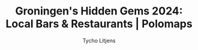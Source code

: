 ---
title: "Groningen's Hidden Gems 2024: Local Bars & Restaurants | Polomaps"
cityname: groningen
updated: 24-06-2024
author: Tycho Litjens
description: "Uncover Groningen's hidden treasures in 2024, nestled in historic alleys and tucked away from tourist hotspots. Experience authentic Groninger cuisine and vibrant local culture in cozy cafes and unique attractions favored by residents."
bar_description: "Discover Groningen's secret drinking spots, from historic taverns to trendy speakeasies, where locals enjoy aperitivo and craft cocktails."
bars:
  - name: Sangha Café
    rating: 5
  - name: Barrel Wijnlokaal
    rating: 4.8
  - name: Cilinder
    rating: 4.8
  - name: Bramble
    rating: 4.8
  - name: Literary Café De Graanrepubliek
    rating: 4.8
  - name: The Stockroom
    rating: 4.8
  - name: Café de Moesker
    rating: 4.8
  - name: Bierlokaal Café de Koffer
    rating: 4.7
restaurant_description: "Experience authentic Groninger cuisine in intimate, family-run eateries and contemporary bistros favored by local food enthusiasts."
restaurants:
  - name: Vive la Vie
    rating: 4.9
  - name: De Betere Tijden
    rating: 4.8
  - name: Bistro Boys
    rating: 4.7
  - name: Restaurant Bla Bla
    rating: 4.7
  - name: XO
    rating: 4.7
  - name: TOTT Groningen
    rating: 4.7
  - name: Stadsrestaurant Het Oude Politiebureau
    rating: 4.7
  - name: Huiskamerrestaurant De Kleine Heerlijkheid
    rating: 4.6
longtext: |
  Groningen, often referred to as "The Metropolis of the North," offers a diverse array of experiences beyond its renowned university and vibrant student life. In 2024, savvy travelers are discovering the city's hidden gems, guided by local insights and AI-powered recommendations.

  From the lively Grote Markt to the tranquil Noorderplantsoen, Groningen's charm lies in its seamless blend of historical significance and contemporary flair. Our curated list of bars and restaurants represents just a glimpse of what this dynamic city has to offer. Each venue tells a story of Groningen's culinary heritage and its evolution into a modern food scene.

  Whether you're savoring traditional Groninger mustard soup in a cozy bistro or sipping craft beers in a historic café, Polomaps ensures your Groningen experience is authentic, memorable, and far from the tourist traps. Dive deeper into the city's neighborhoods, each with its unique character, and discover why Groningen continues to captivate both visitors and locals alike in 2024.
layout: layouts/post.njk
---